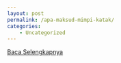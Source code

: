 ```yaml
---
layout: post
permalink: /apa-maksud-mimpi-katak/
categories:
    - Uncategorized
---
```


[Baca Selengkapnya](/03)